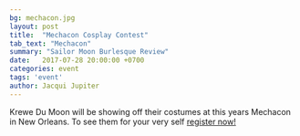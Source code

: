 ```yaml
---
bg: mechacon.jpg
layout: post
title:  "Mechacon Cosplay Contest"
tab_text: "Mechacon"
summary: "Sailor Moon Burlesque Review"
date:   2017-07-28 20:00:00 +0700
categories: event
tags: 'event'
author: Jacqui Jupiter
---
```



Krewe Du Moon will be showing off their costumes at this years Mechacon in New Orleans. To see them for your very self [register now!]( http://www.mechacon.com/news/)
